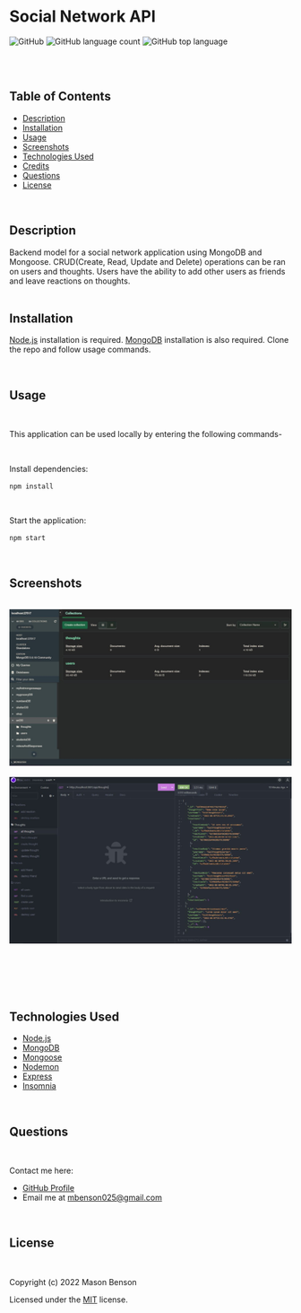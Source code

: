 # Social Network API

![GitHub](https://img.shields.io/github/license/mbenson025/social-network-api)
![GitHub language count](https://img.shields.io/github/languages/count/mbenson025/social-network-api)
![GitHub top language](https://img.shields.io/github/languages/top/mbenson025/social-network-api)

<br><br>

## Table of Contents

- [Description](#description)
- [Installation](#installation)
- [Usage](#usage)
- [Screenshots](#screenshots)
- [Technologies Used](#technologies-used)
- [Credits](#credits)
- [Questions](#questions)
- [License](#license)

<br>

## Description

Backend model for a social network application using MongoDB and Mongoose. CRUD(Create, Read, Update and Delete) operations can be ran on users and thoughts. Users have the ability to add other users as friends and leave reactions on thoughts.
<br>
<br>

## Installation

[Node.js](https://nodejs.org/en/) installation is required. [MongoDB](https://www.mongodb.com/) installation is also required. Clone the repo and follow usage commands.

<br>

## Usage

<br>

This application can be used locally by entering the following commands-

<br>

Install dependencies:

```
npm install
```

<br>

Start the application:

```
npm start
```

<br>

## Screenshots

<br>
<img src="/assets/mongocompass.jpg" alt="Mongo Compass" title="Mongo Compass DB">
<br>
<br>
<img src="/assets/getthoughts.jpg" alt="insomnia routes" title="Insomnia Dashboard">
<br>
<br>
<!-- <img src="/assets/dash.jpg" alt="dashboard page" title="Dashboard Page"> -->
<br>
<br>
<!-- <img src="/assets/edit.jpg" alt="individual post page" title="Individual Content"> -->
<br>
<br>

## Technologies Used

- [Node.js](https://nodejs.org/en/)
- [MongoDB](https://www.mongodb.com/)
- [Mongoose](https://www.npmjs.com/package/mongoose)
- [Nodemon](https://www.npmjs.com/package/nodemon)
- [Express](https://expressjs.com/)
- [Insomnia](https://insomnia.rest/)

<br>

## Questions

<br>

Contact me here:

- [GitHub Profile](https://github.com/mbenson025)
- Email me at mbenson025@gmail.com

<br>

## License

<br>

Copyright (c) 2022 Mason Benson

Licensed under the [MIT](LICENSE) license.

